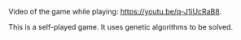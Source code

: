 Video of the game while playing: https://youtu.be/q-J1iUcRaB8.

This is a self-played game. It uses genetic algorithms to be solved. 
